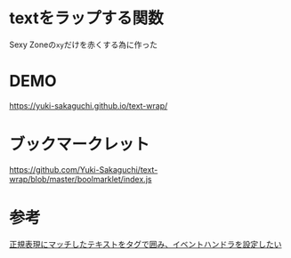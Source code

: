# textをラップする関数
Sexy Zoneの`xy`だけを赤くする為に作った

# DEMO
https://yuki-sakaguchi.github.io/text-wrap/

# ブックマークレット
https://github.com/Yuki-Sakaguchi/text-wrap/blob/master/boolmarklet/index.js

# 参考
[正規表現にマッチしたテキストをタグで囲み、イベントハンドラを設定したい](https://ja.stackoverflow.com/questions/33603/%E6%AD%A3%E8%A6%8F%E8%A1%A8%E7%8F%BE%E3%81%AB%E3%83%9E%E3%83%83%E3%83%81%E3%81%97%E3%81%9F%E3%83%86%E3%82%AD%E3%82%B9%E3%83%88%E3%82%92%E3%82%BF%E3%82%B0%E3%81%A7%E5%9B%B2%E3%81%BF-%E3%82%A4%E3%83%99%E3%83%B3%E3%83%88%E3%83%8F%E3%83%B3%E3%83%89%E3%83%A9%E3%82%92%E8%A8%AD%E5%AE%9A%E3%81%97%E3%81%9F%E3%81%84)